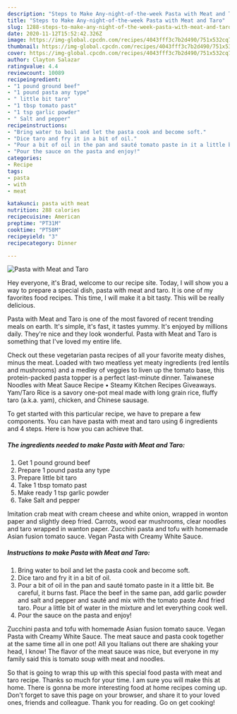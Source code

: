 ```yaml
---
description: "Steps to Make Any-night-of-the-week Pasta with Meat and Taro"
title: "Steps to Make Any-night-of-the-week Pasta with Meat and Taro"
slug: 1288-steps-to-make-any-night-of-the-week-pasta-with-meat-and-taro
date: 2020-11-12T15:52:42.326Z
image: https://img-global.cpcdn.com/recipes/4043fff3c7b2d490/751x532cq70/pasta-with-meat-and-taro-recipe-main-photo.jpg
thumbnail: https://img-global.cpcdn.com/recipes/4043fff3c7b2d490/751x532cq70/pasta-with-meat-and-taro-recipe-main-photo.jpg
cover: https://img-global.cpcdn.com/recipes/4043fff3c7b2d490/751x532cq70/pasta-with-meat-and-taro-recipe-main-photo.jpg
author: Clayton Salazar
ratingvalue: 4.4
reviewcount: 10089
recipeingredient:
- "1 pound ground beef"
- "1 pound pasta any type"
- " little bit taro"
- "1 tbsp tomato past"
- "1 tsp garlic powder"
- " Salt and pepper"
recipeinstructions:
- "Bring water to boil and let the pasta cook and become soft."
- "Dice taro and fry it in a bit of oil."
- "Pour a bit of oil in the pan and sauté tomato paste in it a little bit. Be careful, it burns fast. Place the beef in the same pan, add garlic powder and salt and pepper and sauté and mix with the tomato paste And fried taro. Pour a little bit of water in the mixture and let everything cook well."
- "Pour the sauce on the pasta and enjoy!"
categories:
- Recipe
tags:
- pasta
- with
- meat

katakunci: pasta with meat 
nutrition: 288 calories
recipecuisine: American
preptime: "PT31M"
cooktime: "PT58M"
recipeyield: "3"
recipecategory: Dinner

---
```



![Pasta with Meat and Taro](https://img-global.cpcdn.com/recipes/4043fff3c7b2d490/751x532cq70/pasta-with-meat-and-taro-recipe-main-photo.jpg)

Hey everyone, it's Brad, welcome to our recipe site. Today, I will show you a way to prepare a special dish, pasta with meat and taro. It is one of my favorites food recipes. This time, I will make it a bit tasty. This will be really delicious.

Pasta with Meat and Taro is one of the most favored of recent trending meals on earth. It's simple, it's fast, it tastes yummy. It's enjoyed by millions daily. They're nice and they look wonderful. Pasta with Meat and Taro is something that I've loved my entire life.

Check out these vegetarian pasta recipes of all your favorite meaty dishes, minus the meat. Loaded with two meatless yet meaty ingredients (red lentils and mushrooms) and a medley of veggies to liven up the tomato base, this protein-packed pasta topper is a perfect last-minute dinner. Taiwanese Noodles with Meat Sauce Recipe • Steamy Kitchen Recipes Giveaways. Yam/Taro Rice is a savory one-pot meal made with long grain rice, fluffy taro (a.k.a. yam), chicken, and Chinese sausage.


To get started with this particular recipe, we have to prepare a few components. You can have pasta with meat and taro using 6 ingredients and 4 steps. Here is how you can achieve that.

<!--inarticleads1-->

##### The ingredients needed to make Pasta with Meat and Taro:

1. Get 1 pound ground beef
1. Prepare 1 pound pasta any type
1. Prepare  little bit taro
1. Take 1 tbsp tomato past
1. Make ready 1 tsp garlic powder
1. Take  Salt and pepper


Imitation crab meat with cream cheese and white onion, wrapped in wonton paper and slightly deep fried. Carrots, wood ear mushrooms, clear noodles and taro wrapped in wanton paper. Zucchini pasta and tofu with homemade Asian fusion tomato sauce. Vegan Pasta with Creamy White Sauce. 

<!--inarticleads2-->

##### Instructions to make Pasta with Meat and Taro:

1. Bring water to boil and let the pasta cook and become soft.
1. Dice taro and fry it in a bit of oil.
1. Pour a bit of oil in the pan and sauté tomato paste in it a little bit. Be careful, it burns fast. Place the beef in the same pan, add garlic powder and salt and pepper and sauté and mix with the tomato paste And fried taro. Pour a little bit of water in the mixture and let everything cook well.
1. Pour the sauce on the pasta and enjoy!


Zucchini pasta and tofu with homemade Asian fusion tomato sauce. Vegan Pasta with Creamy White Sauce. The meat sauce and pasta cook together at the same time all in one pot! All you Italians out there are shaking your head, I know! The flavor of the meat sauce was nice, but everyone in my family said this is tomato soup with meat and noodles. 

So that is going to wrap this up with this special food pasta with meat and taro recipe. Thanks so much for your time. I am sure you will make this at home. There is gonna be more interesting food at home recipes coming up. Don't forget to save this page on your browser, and share it to your loved ones, friends and colleague. Thank you for reading. Go on get cooking!
